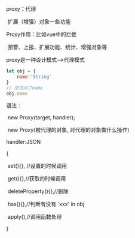 proxy：代理

​	扩展（增强）对象一些功能



Proxy作用：比如vue中的拦截

​	预警、上报、扩展功能、统计、增强对象等



proxy是一种设计模式-->代理模式



```js
let obj = {
    name:'String'
}
// 您访问了name
obj.name
```

语法：

​	new Proxy(target, handler);

​	new Proxy(被代理的对象, 对代理的对象做什么操作)

handler:JSON

{

​	set(){}, //设置的时候调用

​	get(){},//获取的时候调用

​	deleteProperty(){},//删除

​	has(){},//判断有没有 'xxx' in obj

​	apply(),//调用函数处理

}



